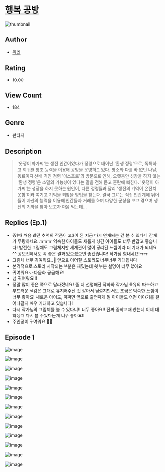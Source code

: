 # [행복 공방](https://comic.naver.com/challenge/list?titleId=810412)
![thumbnail](https://image-comic.pstatic.net/user_contents_data/challenge_comic/2023/05/24/247828/upload_3545230319611569208_480x623.jpeg)

## Author
- [위리](https://comic.naver.com/artistTitle?id=247828)

## Rating
- 10.00

## View Count
- 184

## Genre
- 판타지

## Description
> '옷쟁이 아가씨'는 생전 인간이었다가 정령으로 태어난 '환생 정령'으로, 독특하고 희귀한 창조 능력을 이용해 공방을 운영하고 있다. 평소와 다를 바 없던 나날, 동료이자 선배 격인 정령 '에스프로'의 방문으로 인해, 오랫동안 성장을 하지 않는 '환생 정령'은 소멸의 가능성이 있다는 말을 전해 듣고 혼란에 빠진다. '옷쟁이 아가씨'는 성장을 하지 못하는 원인이, 다른 정령들과 달리 '생전의 기억이 온전치 못함'이라 여기고 기억을 되찾을 방법을 찾는다. 결국 그녀는 직접 인간계에 뛰어들어 자신의 능력을 이용해 인간들과 거래를 하며 다양한 군상을 보고 겪으며 생전의 기억을 찾아 보고자 마음 먹는데...

## Replies (Ep.1)
- 중1때 처음 봤던 추억의 작품이 고3이 된 지금 다시 연재되는 걸 볼 수 있다니 감개가 무량하네요..ㅠㅠㅠ 익숙한 아이들도 새롭게 생긴 아이들도 너무 반갑고 좋습니다! 발전한 그림체도 그림체지만 세계관이 많이 정리된 느낌이라 더 기대가 되네요^^ 공모전에서도 꼭 좋은 결과 있으셨으면 좋겠습니다! 작가님 힘내세요!ㅠㅠ
- 그림체 너무 귀여워요..🫶 앞으로 이어질 스토리도 너무너무 기대됩니다
- 본격적으로 스토리 시작되는 부분은 재밌는데 윗 부분 설명이 너무 많아요
- 귀여워요~~다음화 궁금해요!
- 넘 귀여워요!!!
- 정말 많이 좋은 쪽으로 달라졌네요! 좀 더 선명해진 작화와 작가님 특유의 따스하고 부드러운 색감은 그대로 유지해주신 것 같아서 낮설지만서도 조금은 익숙한 느낌이 너무 좋아요! 새로운 아이도, 어쩌면 앞으로 출연하게 될 아이들도 어떤 이야기를 걸어나갈지 매우 기대하고 있습니다!
- 다시 작가님의 그림체를 볼 수 있다니!! 너무 좋아요!! 진짜 중학교때 봤는데 이제 대학생때 다시 볼 수있다는게 너무 좋아요!!
- 주인공이 귀여워요 💖💖

## Episode 1
![image](https://image-comic.pstatic.net/user_contents_data/challenge_comic/2023/05/23/247828/upload_3977629983968407600.jpeg)

![image](https://image-comic.pstatic.net/user_contents_data/challenge_comic/2023/05/23/247828/upload_3545230341804603193.jpeg)

![image](https://image-comic.pstatic.net/user_contents_data/challenge_comic/2023/05/23/247828/upload_7292796972826846818.jpeg)

![image](https://image-comic.pstatic.net/user_contents_data/challenge_comic/2023/05/23/247828/upload_3559029208475119673.jpeg)

![image](https://image-comic.pstatic.net/user_contents_data/challenge_comic/2023/05/23/247828/upload_3847817053409993315.jpeg)

![image](https://image-comic.pstatic.net/user_contents_data/challenge_comic/2023/05/23/247828/upload_7090466153803637556.jpeg)

![image](https://image-comic.pstatic.net/user_contents_data/challenge_comic/2023/05/23/247828/upload_4049636797819479649.jpeg)

![image](https://image-comic.pstatic.net/user_contents_data/challenge_comic/2023/05/23/247828/upload_3990583128571982645.jpeg)

![image](https://image-comic.pstatic.net/user_contents_data/challenge_comic/2023/05/23/247828/upload_3846465728675001142.jpeg)

![image](https://image-comic.pstatic.net/user_contents_data/challenge_comic/2023/05/23/247828/upload_3702577237546053734.jpeg)

![image](https://image-comic.pstatic.net/user_contents_data/challenge_comic/2023/05/23/247828/upload_7233118981985809714.jpeg)

![image](https://image-comic.pstatic.net/user_contents_data/challenge_comic/2023/05/23/247828/upload_7234527456330343782.jpeg)

![image](https://image-comic.pstatic.net/user_contents_data/challenge_comic/2023/05/23/247828/upload_7363448287063848241.jpeg)
